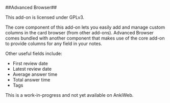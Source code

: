 ##Advanced Browser##

This add-on is licensed under GPLv3.


The core component of this add-on lets you easily add and manage custom columns in the card browser (from other add-ons). Advanced Browser comes bundled with another component that makes use of the core add-on to provide columns for any field in your notes.

Other useful fields include:
- First review date
- Latest review date
- Average answer time
- Total answer time
- Tags

This is a work-in-progress and not yet available on AnkiWeb.